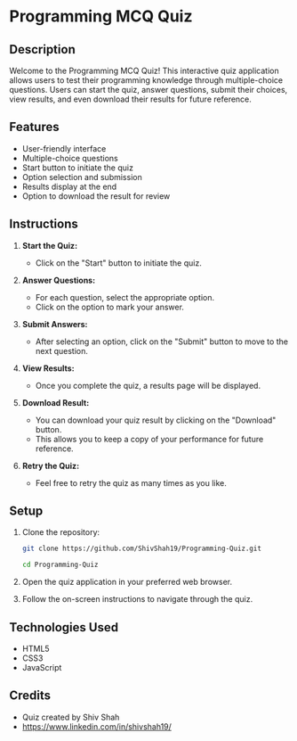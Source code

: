 
# Programming MCQ Quiz

## Description

Welcome to the Programming MCQ Quiz! This interactive quiz application allows users to test their programming knowledge through multiple-choice questions. Users can start the quiz, answer questions, submit their choices, view results, and even download their results for future reference.

## Features

- User-friendly interface
- Multiple-choice questions
- Start button to initiate the quiz
- Option selection and submission
- Results display at the end
- Option to download the result for review

## Instructions

1. **Start the Quiz:**
   - Click on the "Start" button to initiate the quiz.

2. **Answer Questions:**
   - For each question, select the appropriate option.
   - Click on the option to mark your answer.

3. **Submit Answers:**
   - After selecting an option, click on the "Submit" button to move to the next question.

4. **View Results:**
   - Once you complete the quiz, a results page will be displayed.

5. **Download Result:**
   - You can download your quiz result by clicking on the "Download" button.
   - This allows you to keep a copy of your performance for future reference.

6. **Retry the Quiz:**
   - Feel free to retry the quiz as many times as you like.

## Setup

1. Clone the repository:

   ```bash
   git clone https://github.com/ShivShah19/Programming-Quiz.git

   cd Programming-Quiz
   ```

2. Open the quiz application in your preferred web browser.

3. Follow the on-screen instructions to navigate through the quiz.

## Technologies Used

- HTML5
- CSS3
- JavaScript

## Credits

- Quiz created by Shiv Shah
- https://www.linkedin.com/in/shivshah19/
